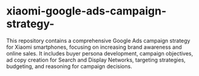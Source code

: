 # xiaomi-google-ads-campaign-strategy-
This repository contains a comprehensive Google Ads campaign strategy for Xiaomi smartphones, focusing on increasing brand awareness and online sales. It includes buyer persona development, campaign objectives, ad copy creation for Search and Display Networks, targeting strategies, budgeting, and reasoning for campaign decisions.

